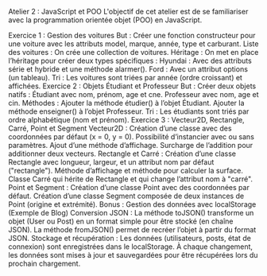 Atelier 2 : JavaScript et POO
L'objectif de cet atelier est de se familiariser avec la programmation orientée objet (POO) en JavaScript.

Exercice 1 : Gestion des voitures
But : Créer une fonction constructeur pour une voiture avec les attributs model, marque, année, type et carburant.
Liste des voitures : On crée une collection de voitures.
Héritage : On met en place l’héritage pour créer deux types spécifiques :
Hyundai : Avec des attributs série et hybride et une méthode alarmer().
Ford : Avec un attribut options (un tableau).
Tri : Les voitures sont triées par année (ordre croissant) et affichées.
Exercice 2 : Objets Étudiant et Professeur
But : Créer deux objets natifs :
Étudiant avec nom, prénom, age et cne.
Professeur avec nom, age et cin.
Méthodes :
Ajouter la méthode étudier() à l’objet Étudiant.
Ajouter la méthode enseigner() à l’objet Professeur.
Tri : Les étudiants sont triés par ordre alphabétique (nom et prénom).
Exercice 3 : Vecteur2D, Rectangle, Carré, Point et Segment
Vecteur2D :
Création d’une classe avec des coordonnées par défaut (x = 0, y = 0).
Possibilité d’instancier avec ou sans paramètres.
Ajout d’une méthode d’affichage.
Surcharge de l’addition pour additionner deux vecteurs.
Rectangle et Carré :
Création d’une classe Rectangle avec longueur, largeur, et un attribut nom par défaut ("rectangle").
Méthode d’affichage et méthode pour calculer la surface.
Classe Carré qui hérite de Rectangle et qui change l’attribut nom à "carré".
Point et Segment :
Création d’une classe Point avec des coordonnées par défaut.
Création d’une classe Segment composée de deux instances de Point (origine et extrémité).
Bonus : Gestion des données avec localStorage (Exemple de Blog)
Conversion JSON :
La méthode toJSON() transforme un objet (User ou Post) en un format simple pour être stocké (en chaîne JSON).
La méthode fromJSON() permet de recréer l’objet à partir du format JSON.
Stockage et récupération :
Les données (utilisateurs, posts, état de connexion) sont enregistrées dans le localStorage.
À chaque changement, les données sont mises à jour et sauvegardées pour être récupérées lors du prochain chargement.
